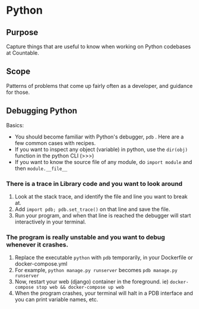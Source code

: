# Python

## Purpose

Capture things that are useful to know when working on Python codebases at Countable.

## Scope

Patterns of problems that come up fairly often as a developer, and guidance for those.


## Debugging Python

Basics:
  * You should become familiar with Python's debugger, `pdb` . Here are a few common cases with recipes.
  * If you want to inspect any object (variable) in python, use the `dir(obj)` function in the python CLI (>>>)
  * If you want to know the source file of any module, do `import module` and then `module.__file__`

### There is a trace in Library code and you want to look around

1. Look at the stack trace, and identify the file and line you want to break at.
2. Add `import pdb; pdb.set_trace()` on that line and save the file.
1. Run your program, and when that line is reached the debugger will start interactively in your terminal.


### The program is really unstable and you want to debug whenever it crashes.

1. Replace the executable `python` with `pdb` temporarily, in your Dockerfile or docker-compose.yml
1. For example, `python manage.py runserver` becomes `pdb manage.py runserver`
1. Now, restart your web (django) container in the foreground. ie) `docker-compose stop web && docker-compose up web`
1. When the program crashes, your terminal will halt in a PDB interface and you can print variable names, etc.
